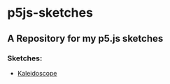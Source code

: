 # p5js-sketches
## A Repository for my p5.js sketches

### Sketches:
* [Kaleidoscope](https://marceloprates.github.io/p5js-sketches/kaleidoscope/)